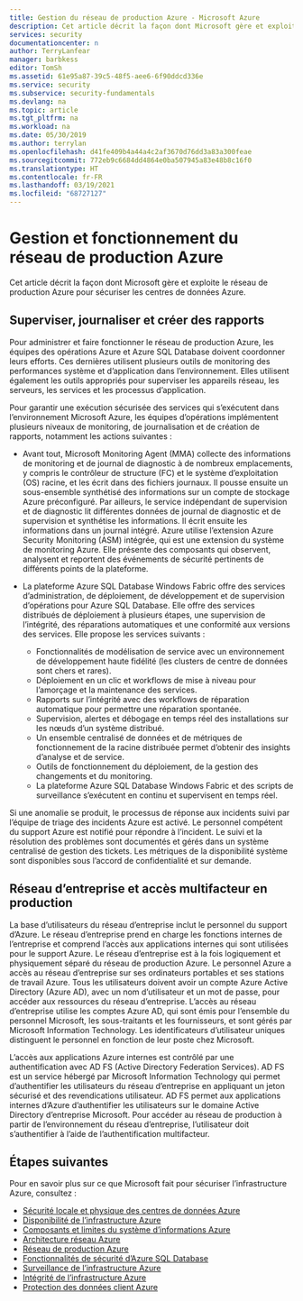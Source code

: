 ```yaml
---
title: Gestion du réseau de production Azure - Microsoft Azure
description: Cet article décrit la façon dont Microsoft gère et exploite le réseau de production Azure pour sécuriser les centres de données Azure.
services: security
documentationcenter: n
author: TerryLanfear
manager: barbkess
editor: TomSh
ms.assetid: 61e95a87-39c5-48f5-aee6-6f90ddcd336e
ms.service: security
ms.subservice: security-fundamentals
ms.devlang: na
ms.topic: article
ms.tgt_pltfrm: na
ms.workload: na
ms.date: 05/30/2019
ms.author: terrylan
ms.openlocfilehash: d41fe409b4a44a4c2af3670d76dd3a83a300feae
ms.sourcegitcommit: 772eb9c6684dd4864e0ba507945a83e48b8c16f0
ms.translationtype: HT
ms.contentlocale: fr-FR
ms.lasthandoff: 03/19/2021
ms.locfileid: "68727127"
---
```

# <a name="management-and-operation-of-the-azure-production-network"></a>Gestion et fonctionnement du réseau de production Azure    
Cet article décrit la façon dont Microsoft gère et exploite le réseau de production Azure pour sécuriser les centres de données Azure.

## <a name="monitor-log-and-report"></a>Superviser, journaliser et créer des rapports

Pour administrer et faire fonctionner le réseau de production Azure, les équipes des opérations Azure et Azure SQL Database doivent coordonner leurs efforts. Ces dernières utilisent plusieurs outils de monitoring des performances système et d’application dans l’environnement. Elles utilisent également les outils appropriés pour superviser les appareils réseau, les serveurs, les services et les processus d’application.

Pour garantir une exécution sécurisée des services qui s’exécutent dans l’environnement Microsoft Azure, les équipes d’opérations implémentent plusieurs niveaux de monitoring, de journalisation et de création de rapports, notamment les actions suivantes :

- Avant tout, Microsoft Monitoring Agent (MMA) collecte des informations de monitoring et de journal de diagnostic à de nombreux emplacements, y compris le contrôleur de structure (FC) et le système d’exploitation (OS) racine, et les écrit dans des fichiers journaux. Il pousse ensuite un sous-ensemble synthétisé des informations sur un compte de stockage Azure préconfiguré. Par ailleurs, le service indépendant de supervision et de diagnostic lit différentes données de journal de diagnostic et de supervision et synthétise les informations. Il écrit ensuite les informations dans un journal intégré. Azure utilise l’extension Azure Security Monitoring (ASM) intégrée, qui est une extension du système de monitoring Azure. Elle présente des composants qui observent, analysent et reportent des événements de sécurité pertinents de différents points de la plateforme.

- La plateforme Azure SQL Database Windows Fabric offre des services d’administration, de déploiement, de développement et de supervision d’opérations pour Azure SQL Database. Elle offre des services distribués de déploiement à plusieurs étapes, une supervision de l’intégrité, des réparations automatiques et une conformité aux versions des services. Elle propose les services suivants :

   - Fonctionnalités de modélisation de service avec un environnement de développement haute fidélité (les clusters de centre de données sont chers et rares).
   - Déploiement en un clic et workflows de mise à niveau pour l’amorçage et la maintenance des services.
   - Rapports sur l’intégrité avec des workflows de réparation automatique pour permettre une réparation spontanée.
   - Supervision, alertes et débogage en temps réel des installations sur les nœuds d’un système distribué.
   - Un ensemble centralisé de données et de métriques de fonctionnement de la racine distribuée permet d’obtenir des insights d’analyse et de service.
   - Outils de fonctionnement du déploiement, de la gestion des changements et du monitoring.
   - La plateforme Azure SQL Database Windows Fabric et des scripts de surveillance s’exécutent en continu et supervisent en temps réel.

Si une anomalie se produit, le processus de réponse aux incidents suivi par l’équipe de triage des incidents Azure est activé. Le personnel compétent du support Azure est notifié pour répondre à l’incident. Le suivi et la résolution des problèmes sont documentés et gérés dans un système centralisé de gestion des tickets. Les métriques de la disponibilité système sont disponibles sous l’accord de confidentialité et sur demande.

## <a name="corporate-network-and-multi-factor-access-to-production"></a>Réseau d’entreprise et accès multifacteur en production
La base d’utilisateurs du réseau d’entreprise inclut le personnel du support d’Azure. Le réseau d’entreprise prend en charge les fonctions internes de l’entreprise et comprend l’accès aux applications internes qui sont utilisées pour le support Azure. Le réseau d’entreprise est à la fois logiquement et physiquement séparé du réseau de production Azure. Le personnel Azure a accès au réseau d’entreprise sur ses ordinateurs portables et ses stations de travail Azure. Tous les utilisateurs doivent avoir un compte Azure Active Directory (Azure AD), avec un nom d’utilisateur et un mot de passe, pour accéder aux ressources du réseau d’entreprise. L’accès au réseau d’entreprise utilise les comptes Azure AD, qui sont émis pour l’ensemble du personnel Microsoft, les sous-traitants et les fournisseurs, et sont gérés par Microsoft Information Technology. Les identificateurs d’utilisateur uniques distinguent le personnel en fonction de leur poste chez Microsoft.

L’accès aux applications Azure internes est contrôlé par une authentification avec AD FS (Active Directory Federation Services). AD FS est un service hébergé par Microsoft Information Technology qui permet d’authentifier les utilisateurs du réseau d’entreprise en appliquant un jeton sécurisé et des revendications utilisateur. AD FS permet aux applications internes d’Azure d’authentifier les utilisateurs sur le domaine Active Directory d’entreprise Microsoft. Pour accéder au réseau de production à partir de l’environnement du réseau d’entreprise, l’utilisateur doit s’authentifier à l’aide de l’authentification multifacteur.

## <a name="next-steps"></a>Étapes suivantes
Pour en savoir plus sur ce que Microsoft fait pour sécuriser l’infrastructure Azure, consultez :

- [Sécurité locale et physique des centres de données Azure](physical-security.md)
- [Disponibilité de l’infrastructure Azure](infrastructure-availability.md)
- [Composants et limites du système d’informations Azure](infrastructure-components.md)
- [Architecture réseau Azure](infrastructure-network.md)
- [Réseau de production Azure](production-network.md)
- [Fonctionnalités de sécurité d’Azure SQL Database](infrastructure-sql.md)
- [Surveillance de l’infrastructure Azure](infrastructure-monitoring.md)
- [Intégrité de l’infrastructure Azure](infrastructure-integrity.md)
- [Protection des données client Azure](protection-customer-data.md)
